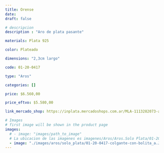 ```yaml
---
title: Orense
date: 
draft: false

# descripcion
description : "Aro de plata pasante"

materials: Plata 925

color: Plateado

dimensions: "2,3cm largo"

code: 01-20-0417

type: "Aros"

categories: []

price: $6.560,00

price_eftvo: $5.580,00

link_mercado_shop: https://inplata.mercadoshops.com.ar/MLA-1113282073-aros-colgantes-bolitas-perlas-de-plata-orense-_JM

# Images
# first image will be shown in the product page
images:
  # - image: "images/path_to_image"
  # La ubicacion de las imagenes es imagenes/Aros/Aros.Solo Plata/01-20-0417-orense
  - image: "./images/aros/solo_plata/01-20-0417-colgante-con-bolita_a.JPG"
---
```

